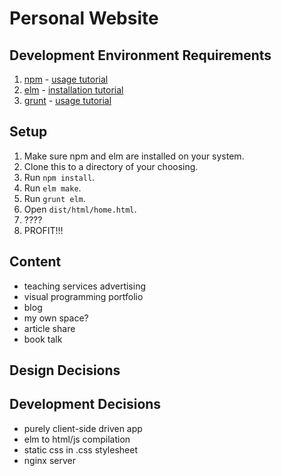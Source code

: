 # Personal Website

## Development Environment Requirements

1. [npm](https://www.npmjs.com/) - [usage tutorial](https://www.youtube.com/watch?v=pU9Q6oiQNd0)
2. [elm](http://elm-lang.org/install) - [installation tutorial](http://alphydan.svbtle.com/elm-lang-on-ubuntu-14-04)
3. [grunt](http://gruntjs.com/) - [usage tutorial](https://www.youtube.com/watch?v=TMKj0BxzVgw)

## Setup

1. Make sure npm and elm are installed on your system.
2. Clone this to a directory of your choosing.
3. Run `npm install`.
4. Run `elm make`.
5. Run `grunt elm`.
6. Open `dist/html/home.html`.
7. ????
8. PROFIT!!!

## Content

- teaching services advertising
- visual programming portfolio
- blog
- my own space?
- article share
- book talk


## Design Decisions

## Development Decisions

- purely client-side driven app
- elm to html/js compilation
- static css in .css stylesheet
- nginx server